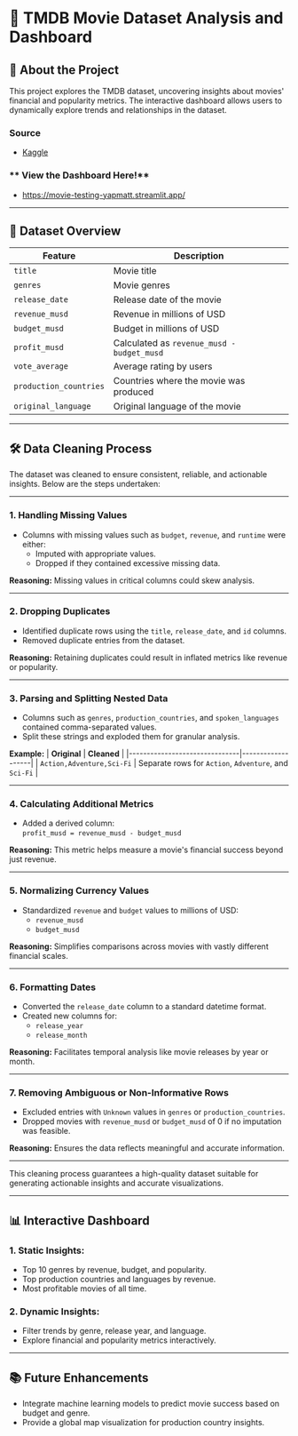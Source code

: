 # 🎥 **TMDB Movie Dataset Analysis and Dashboard**

## 📖 **About the Project**
This project explores the TMDB dataset, uncovering insights about movies' financial and popularity metrics. The interactive dashboard allows users to dynamically explore trends and relationships in the dataset.

### **Source**
- [Kaggle](https://www.kaggle.com/datasets/asaniczka/tmdb-movies-dataset-2023-930k-movies)
### ** View the Dashboard Here!**
- https://movie-testing-yapmatt.streamlit.app/

---

## 📂 **Dataset Overview**
| Feature                | Description                                                      |
|------------------------|------------------------------------------------------------------|
| `title`               | Movie title                                                     |
| `genres`              | Movie genres                                                   |
| `release_date`        | Release date of the movie                                       |
| `revenue_musd`        | Revenue in millions of USD                                      |
| `budget_musd`         | Budget in millions of USD                                       |
| `profit_musd`         | Calculated as `revenue_musd - budget_musd`                     |
| `vote_average`        | Average rating by users                                         |
| `production_countries`| Countries where the movie was produced                         |
| `original_language`   | Original language of the movie                                  |

---

## 🛠️ **Data Cleaning Process**

The dataset was cleaned to ensure consistent, reliable, and actionable insights. Below are the steps undertaken:

---

### **1. Handling Missing Values**
- Columns with missing values such as `budget`, `revenue`, and `runtime` were either:
  - Imputed with appropriate values.
  - Dropped if they contained excessive missing data.
  
**Reasoning:** Missing values in critical columns could skew analysis.

---

### **2. Dropping Duplicates**
- Identified duplicate rows using the `title`, `release_date`, and `id` columns.
- Removed duplicate entries from the dataset.

**Reasoning:** Retaining duplicates could result in inflated metrics like revenue or popularity.

---

### **3. Parsing and Splitting Nested Data**
- Columns such as `genres`, `production_countries`, and `spoken_languages` contained comma-separated values.
- Split these strings and exploded them for granular analysis.

**Example:**
| **Original**                 | **Cleaned**       |
|-------------------------------|-------------------|
| `Action,Adventure,Sci-Fi`     | Separate rows for `Action`, `Adventure`, and `Sci-Fi` |

---

### **4. Calculating Additional Metrics**
- Added a derived column:  
  `profit_musd = revenue_musd - budget_musd`

**Reasoning:** This metric helps measure a movie's financial success beyond just revenue.

---

### **5. Normalizing Currency Values**
- Standardized `revenue` and `budget` values to millions of USD:
  - `revenue_musd`
  - `budget_musd`

**Reasoning:** Simplifies comparisons across movies with vastly different financial scales.

---

### **6. Formatting Dates**
- Converted the `release_date` column to a standard datetime format.
- Created new columns for:
  - `release_year`
  - `release_month`

**Reasoning:** Facilitates temporal analysis like movie releases by year or month.

---

### **7. Removing Ambiguous or Non-Informative Rows**
- Excluded entries with `Unknown` values in `genres` or `production_countries`.
- Dropped movies with `revenue_musd` or `budget_musd` of 0 if no imputation was feasible.

**Reasoning:** Ensures the data reflects meaningful and accurate information.

---

This cleaning process guarantees a high-quality dataset suitable for generating actionable insights and accurate visualizations.


---

## 📊 **Interactive Dashboard**
### **1. Static Insights:**
   - Top 10 genres by revenue, budget, and popularity.
   - Top production countries and languages by revenue.
   - Most profitable movies of all time.

### **2. Dynamic Insights:**
   - Filter trends by genre, release year, and language.
   - Explore financial and popularity metrics interactively.

---
## 📚 Future Enhancements
   - Integrate machine learning models to predict movie success based on budget and genre.
   - Provide a global map visualization for production country insights.


